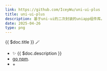 ```yaml
---
link: https://github.com/IceyWu/uni-ui-plus
title: uni-ui-plus
description: 基于uni-ui的二次封装的uniapp组件库。
date: 2025-04-26
type: png
---
```


{{ $doc.title }} 🪄

- ✨ {{ $doc.description }}
- [<span i-logos-npm-2></span> go npm](https://www.npmjs.com/package/uni-ui-plus).
- <span i-logos-typescript-icon></span> + <span i-logos-rollupjs></span>
